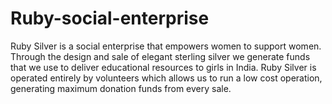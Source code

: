 # Ruby-social-enterprise
Ruby Silver is a social enterprise that empowers women to support women.   Through the design and sale of elegant sterling silver we generate funds that we use to deliver educational resources to girls in India. Ruby Silver is operated entirely by volunteers which allows us to run a low cost operation, generating maximum donation funds from every sale.
